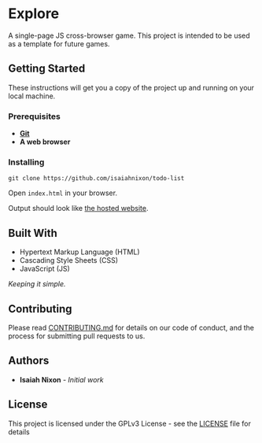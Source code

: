 # Explore

A single-page JS cross-browser game. This project is intended to be used as a template for future games.

## Getting Started

These instructions will get you a copy of the project up and running on your local machine.

### Prerequisites

* **[Git](https://git-scm.com/)**
* **A web browser**

### Installing

```
git clone https://github.com/isaiahnixon/todo-list
```

Open `index.html` in your browser.

Output should look like [the hosted website](https://explore.isaiahnixon.com).

## Built With

* Hypertext Markup Language (HTML)
* Cascading Style Sheets (CSS)
* JavaScript (JS)

*Keeping it simple.*

## Contributing

Please read [CONTRIBUTING.md](CONTRIBUTING.md) for details on our code of conduct, and the process for submitting pull requests to us. 

## Authors

* **Isaiah Nixon** - *Initial work* 

## License

This project is licensed under the GPLv3 License - see the [LICENSE](LICENSE) file for details
